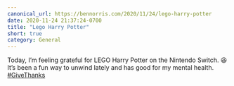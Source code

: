 ```yaml
---
canonical_url: https://bennorris.com/2020/11/24/lego-harry-potter
date: 2020-11-24 21:37:24-0700
title: "Lego Harry Potter"
short: true
category: General
---
```


Today, I’m feeling grateful for LEGO Harry Potter on the Nintendo Switch. 😆 It’s been a fun way to unwind lately and has good for my mental health. [#GiveThanks](https://www.churchofjesuschrist.org/inspiration/the-story-behind-my-global-prayer-of-gratitude)
